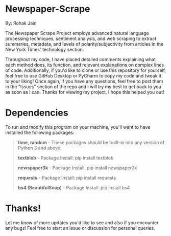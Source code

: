 # Newspaper-Scrape
By: Rohak Jain

The Newspaper Scrape Project employs advanced natural language processing techniques, sentiment analysis, and web scraping to extract summaries, metadata, and levels of polarity/subjectivity from articles in the New York Times' technology section.

Throughout my code, I have placed detailed comments explaining what each method does, its function, and relevant explanations on complex lines of code. Additionally, if you'd like to clone or use this repository for yourself, feel free to use GitHub Desktop or PyCharm to copy my code and tweak it to your liking! Once again, if you have any questions, feel free to post them in the "Issues" section of the repo and I will try my best to get back to you as soon as I can. Thanks for viewing my project, I hope this helped you out!

# Dependencies
To run and modify this program on your machine, you'll want to have installed the following packages:

> **time, random** - These packages should be built-in into any version of Python 3 and above.
> 
> **textblob** - Package Install: pip install textblob
> 
> **newspaper3k** - Package Install: pip install newspaper3k
> 
> **requests** - Package Install: pip install requests
> 
> **bs4 (BeautifulSoup)** - Package Install: pip install bs4

# Thanks!
Let me know of more updates you'd like to see and also if you encounter any bugs! Feel free to start an issue or discussion for personal queries.

